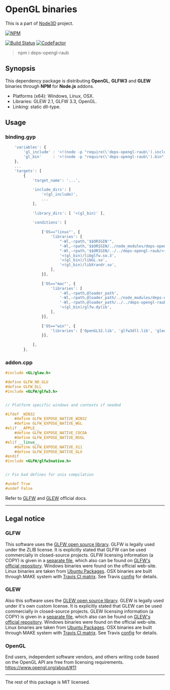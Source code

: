 # OpenGL binaries

This is a part of [Node3D](https://github.com/node-3d) project.

[![NPM](https://nodei.co/npm/deps-opengl-raub.png?compact=true)](https://www.npmjs.com/package/deps-opengl-raub)

[![Build Status](https://api.travis-ci.com/node-3d/deps-opengl-raub.svg?branch=master)](https://travis-ci.com/node-3d/deps-opengl-raub)
[![CodeFactor](https://www.codefactor.io/repository/github/node-3d/deps-opengl-raub/badge)](https://www.codefactor.io/repository/github/node-3d/deps-opengl-raub)

> npm i deps-opengl-raub


## Synopsis

This dependency package is distributing **OpenGL**, **GLFW3** and **GLEW**
binaries through **NPM** for **Node.js** addons.

* Platforms (x64): Windows, Linux, OSX.
* Libraries: GLEW 2.1, GLFW 3.3, OpenGL.
* Linking: static dll-type.

## Usage

### binding.gyp

```javascript
	'variables': {
		'gl_include' : '<!(node -p "require(\'deps-opengl-raub\').include")',
		'gl_bin'     : '<!(node -p "require(\'deps-opengl-raub\').bin")',
	},
	...
	'targets': [
		{
			'target_name': '...',
			
			'include_dirs': [
				'<(gl_include)',
				...
			],
			
			'library_dirs': [ '<(gl_bin)' ],
			
			'conditions': [
				
				['OS=="linux"', {
					'libraries': [
						"-Wl,-rpath,'$$ORIGIN'",
						"-Wl,-rpath,'$$ORIGIN/../node_modules/deps-opengl-raub/<(bin)'",
						"-Wl,-rpath,'$$ORIGIN/../../deps-opengl-raub/<(bin)'",
						'<(gl_bin)/libglfw.so.3',
						'<(gl_bin)/libGL.so',
						'<(gl_bin)/libXrandr.so',
					],
				}],
				
				['OS=="mac"', {
					'libraries': [
						'-Wl,-rpath,@loader_path',
						'-Wl,-rpath,@loader_path/../node_modules/deps-opengl-raub/<(bin)',
						'-Wl,-rpath,@loader_path/../../deps-opengl-raub/<(bin)',
						'<(gl_bin)/glfw.dylib',
					],
				}],
				
				['OS=="win"', {
					'libraries': ['OpenGL32.lib', 'glfw3dll.lib', 'glew32.lib'],
				}],
				
			],
		},
```


### addon.cpp

```cpp
#include <GL/glew.h>

#define GLFW_NO_GLU
#define GLFW_DLL
#include <GLFW/glfw3.h>


// Platform specific windows and contexts if needed

#ifdef _WIN32
	#define GLFW_EXPOSE_NATIVE_WIN32
	#define GLFW_EXPOSE_NATIVE_WGL
#elif __APPLE__
	#define GLFW_EXPOSE_NATIVE_COCOA
	#define GLFW_EXPOSE_NATIVE_NSGL
#elif __linux__
	#define GLFW_EXPOSE_NATIVE_X11
	#define GLFW_EXPOSE_NATIVE_GLX
#endif
#include <GLFW/glfw3native.h>


// Fix bad defines for unix compilation

#undef True
#undef False
```

Refer to [GLFW](https://www.glfw.org/documentation.html) and
[GLEW](http://glew.sourceforge.net/basic.html) official docs.


---

## Legal notice

### GLFW

This software uses the [GLFW open source library](http://www.glfw.org/index.html).
GLFW is legally used under the ZLIB license.
It is explicitly stated that GLFW can be used commercially in closed-source projects.
GLFW licensing information (a COPY) is given in a [separate file](/GLFW_ZLIB),
which also can be found on
[GLFW's official repository](https://github.com/glfw/glfw/blob/master/LICENSE.md).
Windows binaries were found on the official web-site.
Linux binaries are taken from
[Ubuntu Packages](https://packages.ubuntu.com/cosmic/libglfw3).
OSX binaries are built through MAKE system with
[Travis CI matrix](https://travis-ci.com/node-3d/deps-opengl-raub).
See Travis [config](https://github.com/node-3d/deps-opengl-raub/blob/master/.travis.yml)
for details.


### GLEW

Also this software uses the [GLEW open source library](http://glew.sourceforge.net/).
GLEW is legally used under it's own custom license.
It is explicitly stated that GLEW can be used commercially in closed-source projects.
GLEW licensing information (a COPY) is given in a [separate file](/GLEW_LICENSE),
which also can be found on
[GLEW's official repository](https://raw.githubusercontent.com/nigels-com/glew/master/LICENSE.txt).
Windows binaries were found on the official web-site.
Linux binaries are taken from
[Ubuntu Packages](https://packages.ubuntu.com/cosmic/libglew2.0).
OSX binaries are built through MAKE system with
[Travis CI matrix](https://travis-ci.com/node-3d/deps-opengl-raub).
See Travis [config](https://github.com/node-3d/deps-opengl-raub/blob/master/.travis.yml)
for details.


### OpenGL

End users, independent software vendors, and others writing code based on the OpenGL API
are free from licensing requirements. https://www.opengl.org/about/#11


---

The rest of this package is MIT licensed.
